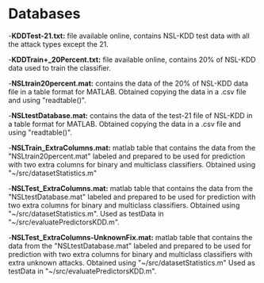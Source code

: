 # Databases

-**KDDTest-21.txt:** file available online, contains NSL-KDD test data with all the attack types except the 21.

-**KDDTrain+_20Percent.txt:** file available online, contains 20% of NSL-KDD data used to train the classifier.

-**NSLtrain20percent.mat:** contains the data of the 20% of NSL-KDD data file in a table format for MATLAB. Obtained copying the data in a .csv file and using "readtable()".

-**NSLtestDatabase.mat:** contains the data of the test-21 file of NSL-KDD in a table format for MATLAB. Obtained copying the data in a .csv file and using "readtable()".

-**NSLTrain_ExtraColumns.mat:** matlab table that contains the data from the "NSLtrain20percent.mat" labeled and prepared to be used for prediction with two extra columns 
			        for binary and multiclass classifiers. Obtained using "~/src/datasetStatistics.m"

-**NSLTest_ExtraColumns.mat:** matlab table that contains the data from the "NSLtestDatabase.mat" labeled and prepared to be used for prediction with two extra columns for 
		               binary and multiclass classifiers. Obtained using "~/src/datasetStatistics.m". Used as testData in "~/src/evaluatePredictorsKDD.m".

-**NSLTest_ExtraColumns-UnknownFix.mat:** matlab table that contains the data from the "NSLtestDatabase.mat" labeled and prepared to be used for prediction with two extra columns 
			                  for binary and multiclass classifiers with extra unknown attacks. Obtained using "~/src/datasetStatistics.m" Used as testData in "~/src/evaluatePredictorsKDD.m".

